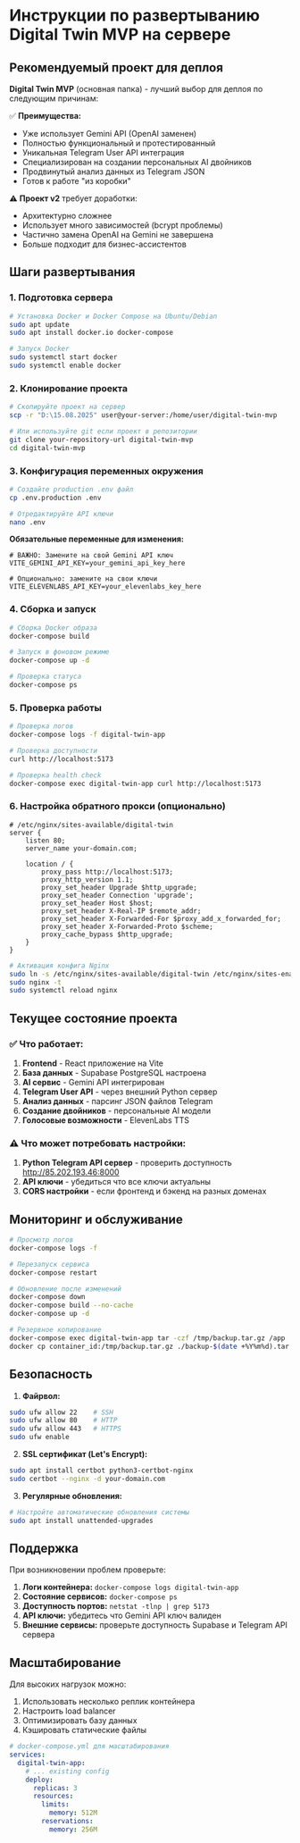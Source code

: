 # Инструкции по развертыванию Digital Twin MVP на сервере

## Рекомендуемый проект для деплоя

**Digital Twin MVP** (основная папка) - лучший выбор для деплоя по следующим причинам:

✅ **Преимущества:**
- Уже использует Gemini API (OpenAI заменен)
- Полностью функциональный и протестированный
- Уникальная Telegram User API интеграция
- Специализирован на создании персональных AI двойников
- Продвинутый анализ данных из Telegram JSON
- Готов к работе "из коробки"

⚠️ **Проект v2** требует доработки:
- Архитектурно сложнее
- Использует много зависимостей (bcrypt проблемы)
- Частично замена OpenAI на Gemini не завершена
- Больше подходит для бизнес-ассистентов

## Шаги развертывания

### 1. Подготовка сервера

```bash
# Установка Docker и Docker Compose на Ubuntu/Debian
sudo apt update
sudo apt install docker.io docker-compose

# Запуск Docker
sudo systemctl start docker
sudo systemctl enable docker
```

### 2. Клонирование проекта

```bash
# Скопируйте проект на сервер
scp -r "D:\15.08.2025" user@your-server:/home/user/digital-twin-mvp

# Или используйте git если проект в репозитории
git clone your-repository-url digital-twin-mvp
cd digital-twin-mvp
```

### 3. Конфигурация переменных окружения

```bash
# Создайте production .env файл
cp .env.production .env

# Отредактируйте API ключи
nano .env
```

**Обязательные переменные для изменения:**
```env
# ВАЖНО: Замените на свой Gemini API ключ
VITE_GEMINI_API_KEY=your_gemini_api_key_here

# Опционально: замените на свои ключи
VITE_ELEVENLABS_API_KEY=your_elevenlabs_key_here
```

### 4. Сборка и запуск

```bash
# Сборка Docker образа
docker-compose build

# Запуск в фоновом режиме
docker-compose up -d

# Проверка статуса
docker-compose ps
```

### 5. Проверка работы

```bash
# Проверка логов
docker-compose logs -f digital-twin-app

# Проверка доступности
curl http://localhost:5173

# Проверка health check
docker-compose exec digital-twin-app curl http://localhost:5173
```

### 6. Настройка обратного прокси (опционально)

```nginx
# /etc/nginx/sites-available/digital-twin
server {
    listen 80;
    server_name your-domain.com;

    location / {
        proxy_pass http://localhost:5173;
        proxy_http_version 1.1;
        proxy_set_header Upgrade $http_upgrade;
        proxy_set_header Connection 'upgrade';
        proxy_set_header Host $host;
        proxy_set_header X-Real-IP $remote_addr;
        proxy_set_header X-Forwarded-For $proxy_add_x_forwarded_for;
        proxy_set_header X-Forwarded-Proto $scheme;
        proxy_cache_bypass $http_upgrade;
    }
}
```

```bash
# Активация конфига Nginx
sudo ln -s /etc/nginx/sites-available/digital-twin /etc/nginx/sites-enabled/
sudo nginx -t
sudo systemctl reload nginx
```

## Текущее состояние проекта

### ✅ Что работает:
1. **Frontend** - React приложение на Vite
2. **База данных** - Supabase PostgreSQL настроена
3. **AI сервис** - Gemini API интегрирован
4. **Telegram User API** - через внешний Python сервер
5. **Анализ данных** - парсинг JSON файлов Telegram
6. **Создание двойников** - персональные AI модели
7. **Голосовые возможности** - ElevenLabs TTS

### ⚠️ Что может потребовать настройки:
1. **Python Telegram API сервер** - проверить доступность http://85.202.193.46:8000
2. **API ключи** - убедиться что все ключи актуальны
3. **CORS настройки** - если фронтенд и бэкенд на разных доменах

## Мониторинг и обслуживание

```bash
# Просмотр логов
docker-compose logs -f

# Перезапуск сервиса
docker-compose restart

# Обновление после изменений
docker-compose down
docker-compose build --no-cache
docker-compose up -d

# Резервное копирование
docker-compose exec digital-twin-app tar -czf /tmp/backup.tar.gz /app
docker cp container_id:/tmp/backup.tar.gz ./backup-$(date +%Y%m%d).tar.gz
```

## Безопасность

1. **Файрвол:**
```bash
sudo ufw allow 22    # SSH
sudo ufw allow 80    # HTTP
sudo ufw allow 443   # HTTPS
sudo ufw enable
```

2. **SSL сертификат (Let's Encrypt):**
```bash
sudo apt install certbot python3-certbot-nginx
sudo certbot --nginx -d your-domain.com
```

3. **Регулярные обновления:**
```bash
# Настройте автоматические обновления системы
sudo apt install unattended-upgrades
```

## Поддержка

При возникновении проблем проверьте:

1. **Логи контейнера:** `docker-compose logs digital-twin-app`
2. **Состояние сервисов:** `docker-compose ps`
3. **Доступность портов:** `netstat -tlnp | grep 5173`
4. **API ключи:** убедитесь что Gemini API ключ валиден
5. **Внешние сервисы:** проверьте доступность Supabase и Telegram API сервера

## Масштабирование

Для высоких нагрузок можно:

1. Использовать несколько реплик контейнера
2. Настроить load balancer
3. Оптимизировать базу данных
4. Кэшировать статические файлы

```yaml
# docker-compose.yml для масштабирования
services:
  digital-twin-app:
    # ... existing config
    deploy:
      replicas: 3
      resources:
        limits:
          memory: 512M
        reservations:
          memory: 256M
```

